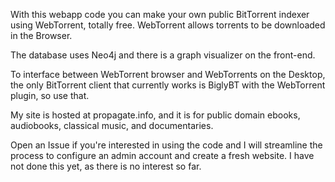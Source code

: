 With this webapp code you can make your own public BitTorrent indexer using WebTorrent, totally free. WebTorrent allows torrents to be downloaded in the Browser. 

The database uses Neo4j and there is a graph visualizer on the front-end.

To interface between WebTorrent browser and WebTorrents on the Desktop, the only BitTorrent client that currently works is BiglyBT with the WebTorrent plugin, so use that.

My site is hosted at propagate.info, and it is for public domain ebooks, audiobooks, classical music, and documentaries. 

Open an Issue if you're interested in using the code and I will streamline the process to configure an admin account and create a fresh website. I have not done this yet, as there is no interest so far.
